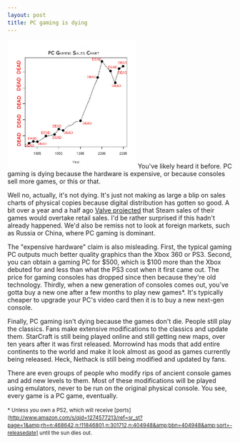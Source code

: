 ```yaml
---
layout: post
title: PC gaming is dying
---
```

 
<a href="/uploads/blog/lr8Ur.jpg"><img class="alignright size-full wp-image-149" title="PC gaming sales chart" src="/uploads/blog/lr8Ur.jpg" alt="Emphasis on deadness" width="288" height="288" /></a>
You've likely heard it before. PC gaming is dying because the hardware is expensive, or because consoles sell more games, or this or that.

Well no, actually, it's not dying. It's just not making as large a blip on sales charts of physical copies because digital distribution has gotten so good. A bit over a year and a half ago <a href="http://www.gamasutra.com/php-bin/news_index.php?story=18843">Valve projected</a> that Steam sales of their games would overtake retail sales. I'd be rather surprised if this hadn't already happened. We'd also be remiss not to look at foreign markets, such as Russia or China, where PC gaming is dominant.

The "expensive hardware" claim is also misleading. First, the typical gaming PC outputs much better quality graphics than the Xbox 360 or PS3. Second, you can obtain a gaming PC for $500, which is $100 more than the Xbox debuted for and less than what the PS3 cost when it first came out. The price for gaming consoles has dropped since then because they're old technology. Thirdly, when a new generation of consoles comes out, you've gotta buy a new one after a few months to play new games\*. It's typically cheaper to upgrade your PC's video card then it is to buy a new next-gen console.

Finally, PC gaming isn't dying because the games don't die. People still play the classics. Fans make extensive modifications to the classics and update them. StarCraft is still being played online and still getting new maps, over ten years after it was first released. Morrowind has mods that add entire continents to the world and make it look almost as good as games currently being released. Heck, Nethack is still being modified and updated by fans.

There are even groups of people who modify rips of ancient console games and add new levels to them. Most of these modifications will be played using emulators, never to be run on the original physical console. You see, every game is a PC game, eventually.

<small>\* Unless you own a PS2, which will receive [ports](http://www.amazon.com/s/qid=1274577213/ref=sr_st?page=1&amp;rh=n:468642,n:!11846801,n:301712,n:404948&amp;bbn=404948&amp;sort=-releasedate] until the sun dies out.</small>

